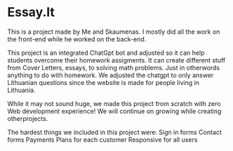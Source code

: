# Essay.lt
This is a project made by Me and Skaumenas.
I mostly did all the work on the front-end while he worked on the back-end.

This project is an integrated ChatGpt bot and adjusted so it can help students overcome their homework assigments. It can create different stuff from Cover Letters, essays, to solving math problems. Just in otherwords anything to do with homework.
We adjusted the chatgpt to only answer Lithuanian questions since the website is made for people living in Lithuania.

While it may not sound huge, we made this project from scratch with zero Web development experience! We will continue on growing while creating otherprojects.

The hardest things we included in this project were:
Sign in forms
Contact forms
Payments
Plans for each customer
Responsive for all users




